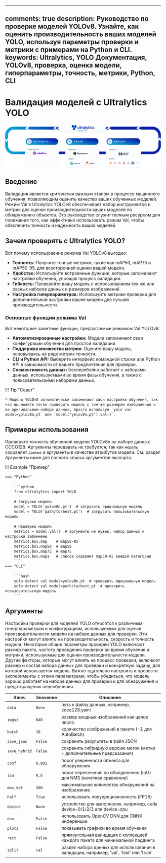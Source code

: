 ______________________________________________________________________

## comments: true description: Руководство по проверке моделей YOLOv8. Узнайте, как оценить производительность ваших моделей YOLO, используя параметры проверки и метрики с примерами на Python и CLI. keywords: Ultralytics, YOLO Документация, YOLOv8, проверка, оценка модели, гиперпараметры, точность, метрики, Python, CLI

# Валидация моделей с Ultralytics YOLO

<img width="1024" src="https://github.com/ultralytics/assets/raw/main/yolov8/banner-integrations.png" alt="Ultralytics YOLO экосистема и интеграции">

## Введение

Валидация является критически важным этапом в процессе машинного обучения, позволяющим оценить качество ваших обученных моделей. Режим Val в Ultralytics YOLOv8 обеспечивает набор инструментов и метрик для оценки производительности ваших моделей по обнаружению объектов. Это руководство служит полным ресурсом для понимания того, как эффективно использовать режим Val, чтобы обеспечить точность и надежность ваших моделей.

## Зачем проверять с Ultralytics YOLO?

Вот почему использование режима Val YOLOv8 выгодно:

- **Точность:** Получите точные метрики, такие как mAP50, mAP75 и mAP50-95, для всесторонней оценки вашей модели.
- **Удобство:** Используйте встроенные функции, которые запоминают настройки обучения, упрощая процесс валидации.
- **Гибкость:** Проверяйте вашу модель с использованием тех же или разных наборов данных и размеров изображений.
- **Настройка гиперпараметров:** Используйте метрики проверки для дополнительной настройки вашей модели для лучшей производительности.

### Основные функции режима Val

Вот некоторые заметные функции, предлагаемые режимом Val YOLOv8:

- **Автоматизированные настройки:** Модели запоминают свои конфигурации обучения для простой валидации.
- **Поддержка множества метрик:** Оцените вашу модель, основываясь на ряде метрик точности.
- **CLI и Python API:** Выберите интерфейс командной строки или Python API в зависимости от вашего предпочтения для проверки.
- **Совместимость данных:** Бесперебойно работает с наборами данных, используемыми во время фазы обучения, а также с пользовательскими наборами данных.

!!! Tip "Совет"

```
* Модели YOLOv8 автоматически запоминают свои настройки обучения, так что вы можете легко проверить модель с тем же размером изображения и на оригинальном наборе данных, просто используя `yolo val model=yolov8n.pt` или `model('yolov8n.pt').val()`
```

## Примеры использования

Проверьте точность обученной модели YOLOv8n на наборе данных COCO128. Аргументы передавать не требуется, так как `модель` сохраняет `данные` и аргументы в качестве атрибутов модели. См. раздел Аргументы ниже для полного списка аргументов экспорта.

!!! Example "Пример"

````
=== "Python"

    ```python
    from ultralytics import YOLO

    # Загрузка модели
    model = YOLO('yolov8n.pt')  # загрузить официальную модель
    model = YOLO('path/to/best.pt')  # загрузить пользовательскую модель

    # Проверка модели
    metrics = model.val()  # аргументы не нужны, набор данных и настройки запомнены
    metrics.box.map    # map50-95
    metrics.box.map50  # map50
    metrics.box.map75  # map75
    metrics.box.maps   # список содержит map50-95 каждой категории
    ```
=== "CLI"

    ```bash
    yolo detect val model=yolov8n.pt  # проверить официальную модель
    yolo detect val model=path/to/best.pt  # проверить пользовательскую модель
    ```
````

## Аргументы

Настройки проверки для моделей YOLO относятся к различным гиперпараметрам и конфигурациям, используемым для оценки производительности модели на наборе данных для проверки. Эти настройки могут влиять на производительность, скорость и точность модели. Некоторые общие параметры проверки YOLO включают размер пакета, частоту проведения проверки во время обучения и метрики, используемые для оценки производительности модели. Другие факторы, которые могут влиять на процесс проверки, включают размер и состав набора данных для проверки и конкретную задачу, для которой используется модель. Важно тщательно настроить и провести эксперименты с этими параметрами, чтобы убедиться, что модель хорошо работает на наборе данных для проверки и для обнаружения и предотвращения переобучения.

| Ключ          | Значение | Описание                                                                                |
| ------------- | -------- | --------------------------------------------------------------------------------------- |
| `data`        | `None`   | путь к файлу данных, например, coco128.yaml                                             |
| `imgsz`       | `640`    | размер входных изображений как целое число                                              |
| `batch`       | `16`     | количество изображений в пакете (-1 для AutoBatch)                                      |
| `save_json`   | `False`  | сохранить результаты в файл JSON                                                        |
| `save_hybrid` | `False`  | сохранить гибридную версию меток (метки + дополнительные предсказания)                  |
| `conf`        | `0.001`  | порог уверенности объекта для обнаружения                                               |
| `iou`         | `0.6`    | порог пересечения по объединению (IoU) для NMS (нечеткое сравнение)                     |
| `max_det`     | `300`    | максимальное количество обнаружений на изображение                                      |
| `half`        | `True`   | использовать полупрецизионность (FP16)                                                  |
| `device`      | `None`   | устройство для выполнения, например, cuda device=0/1/2/3 или device=cpu                 |
| `dnn`         | `False`  | использовать OpenCV DNN для ONNX инференции                                             |
| `plots`       | `False`  | показывать графики во время обучения                                                    |
| `rect`        | `False`  | прямоугольная валидация с коллекцией каждого пакета для минимальной паддинга            |
| `split`       | `val`    | раздел набора данных для использования в валидации, например, 'val', 'test' или 'train' |
|               |          |                                                                                         |
